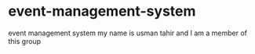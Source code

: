 # event-management-system
event management system
my name is usman tahir and I am a member of this group 
